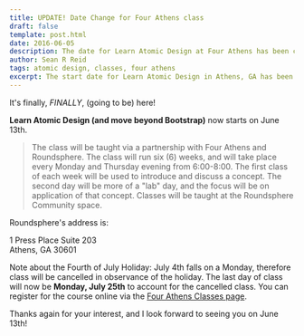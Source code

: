 ```yaml
---
title: UPDATE! Date Change for Four Athens class
draft: false
template: post.html
date: 2016-06-05
description: The date for Learn Atomic Design at Four Athens has been changed.
author: Sean R Reid
tags: atomic design, classes, four athens
excerpt: The start date for Learn Atomic Design in Athens, GA has been changed to June 13th...
---
```


It's finally, *FINALLY*, (going to be) here!

**Learn Atomic Design (and move beyond Bootstrap)** now starts on June 13th.



>The class will be taught via a partnership with Four Athens and Roundsphere.  The class will run six (6) weeks, and will take place every Monday and Thursday evening from 6:00-8:00. The first class of each week will be used to introduce and discuss a concept.  The second day will be more of a "lab" day, and the focus will be on application of that concept.  Classes will be taught at the Roundsphere Community space.  

Roundsphere's address is:

1 Press Place Suite 203<br/>
Athens, GA 30601

Note about the Fourth of July Holiday:
July 4th falls on a Monday, therefore class will be cancelled in observance of the holiday.  The last day of class will now be **Monday, July 25th** to account for the cancelled class.
You can register for the course online via the [Four Athens Classes page](https://www.fourathens.com/intermediateclasses/#tab-htmlcss).

Thanks again for your interest, and I look forward to seeing you on June 13th!
